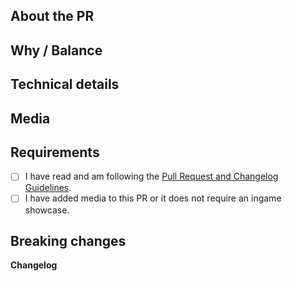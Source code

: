 <!-- Guidelines: https://docs.spacestation14.io/en/getting-started/pr-guideline -->

## About the PR
<!-- What did you change? -->

## Why / Balance
<!-- Discuss how this would affect game balance or explain why was it changed. Link any relevant discussions or issues. -->

## Technical details
<!-- Summary of code changes for easier review. -->

## Media
<!-- Attach media if the PR makes ingame changes (clothing, items, features, etc). 
Small fixes/refactors are exempt. Media may be used in SS14 progress reports with credit. -->

## Requirements
<!-- Confirm the following by placing an X in the brackets [X]: -->
- [ ] I have read and am following the [Pull Request and Changelog Guidelines](https://docs.spacestation14.com/en/general-development/codebase-info/pull-request-guidelines.html).
- [ ] I have added media to this PR or it does not require an ingame showcase.
<!-- You should understand that not following the above may get your pr closed at maintainer’s discretion -->

## Breaking changes
<!-- List any breaking changes, including namespaces, public class/method/field changes, prototype renames; and provide instructions for fixing them.
This will be pasted in #codebase-changes. -->

**Changelog**
<!-- Add a Changelog entry to make players aware of new features or changes that could affect gameplay.
Make sure to read the guidelines.
Remove the following comment block to make the Changelog visible. -->
<!--
:cl:
- add: Added fun!
- remove: Removed fun!
- tweak: Changed fun!
- fix: Fixed fun!
-->
